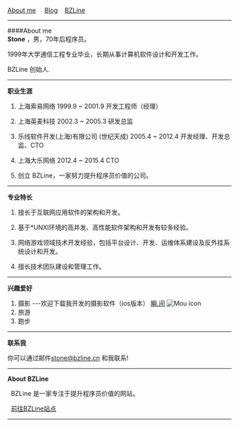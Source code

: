 [About me](http://lexmao.com) &nbsp;&nbsp;&nbsp; 
[Blog](http://lexmao.com/blog.html)&nbsp;&nbsp;&nbsp;
[BZLine](http://www.bzline.cn)


***

####About me
<br>
**Stone** ，男，70年后程序员。

  1999年大学通信工程专业毕业，长期从事计算机软件设计和开发工作。 
  
  BZLine 创始人. 
  

***

**职业生涯**
<br>

1. 上海索易网络  1999.9 ~ 2001.9 开发工程师（经理）

2. 上海英麦科技  2002.3 ~ 2005.3 研发总监

3. 乐线软件开发(上海)有限公司 (世纪天成)  2005.4 ~ 2012.4 开发经理、开发总监、CTO

4. 上海大乐网络  2012.4 ~ 2015.4 CTO

5. 创立 BZLine，一家努力提升程序员价值的公司。 

***
**专业特长**
<br>

1. 擅长于互联网应用软件的架构和开发。

2. 基于*UNXI环境的高并发、高性能软件架构和开发有较多经验。

2. 网络游戏领域技术开发经验，包括平台设计、开发、运维体系建设及反外挂系统设计和开发。

3. 擅长技术团队建设和管理工作。



***
**兴趣爱好**
<br>

1. 摄影 ---欢迎下载我开发的摄影软件（ios版本） [瞬.间](https://itunes.apple.com/cn/app/shun.-jian/id1080913363?l=en&mt=8) ![Mou icon](http://lexmao.com/images/logo_29@2x.png)  
2. 旅游
3. 跑步

***
**联系我**
<br>


你可以通过邮件<stone@bzline.cn> 和我联系!
***
**About BZLine**
<br>


&nbsp;&nbsp;BZLine 是一家专注于提升程序员价值的网站。

&nbsp;&nbsp;[前往BZLine站点](http://www.bzline.cn)


***




